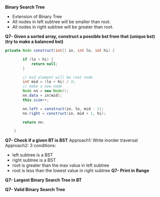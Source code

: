 **Binary Search Tree**
- Extension of Binary Tree
- All nodes in left subtree will be smaller than root.
- All nodes in right subtree will be greater than root.

**Q7- Given a sorted array, construct a possible bst from that (unique bst) (try to make a balanced bst)**

```java
private Node construct(int[] in, int lo, int hi) {

		if (lo > hi) {
			return null;
		}

		// mid element will be root node
		int mid = (lo + hi) / 2;
		// make a new node
		Node nn = new Node();
		nn.data = in[mid];
		this.size++;

		nn.left = construct(in, lo, mid - 1);
		nn.right = construct(in, mid + 1, hi);

		return nn;

	}
```
**Q7- Check if a given BT is BST**
Approach1: Write inorder traversal
Approach2: 3 conditions:
- left subtree is a BST
- right subtree is a BST
- root is greater than the max value in left subtree
- root is less than the lowest value in right subtree
**Q7- Print in Range**

**Q7- Largest Binary Search Tree in BT**

**Q7- Valid Binary Search Tree**

